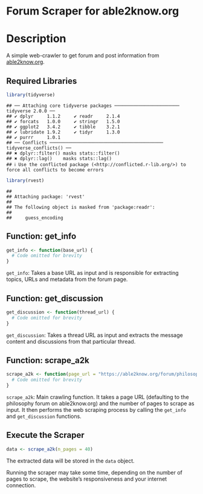 Forum Scraper for able2know.org
================

# Description

A simple web-crawler to get forum and post information from [able2know.org](https://able2know.org).

## Required Libraries

``` r
library(tidyverse)
```

    ## ── Attaching core tidyverse packages ──────────────────────── tidyverse 2.0.0 ──
    ## ✔ dplyr     1.1.2     ✔ readr     2.1.4
    ## ✔ forcats   1.0.0     ✔ stringr   1.5.0
    ## ✔ ggplot2   3.4.2     ✔ tibble    3.2.1
    ## ✔ lubridate 1.9.2     ✔ tidyr     1.3.0
    ## ✔ purrr     1.0.1     
    ## ── Conflicts ────────────────────────────────────────── tidyverse_conflicts() ──
    ## ✖ dplyr::filter() masks stats::filter()
    ## ✖ dplyr::lag()    masks stats::lag()
    ## ℹ Use the conflicted package (<http://conflicted.r-lib.org/>) to force all conflicts to become errors

``` r
library(rvest)
```

    ## 
    ## Attaching package: 'rvest'
    ## 
    ## The following object is masked from 'package:readr':
    ## 
    ##     guess_encoding

## Function: get_info

``` r
get_info <- function(base_url) {
  # Code omitted for brevity
}
```

`get_info`: Takes a base URL as input and is responsible
for extracting topics, URLs and metadata from the forum page.

## Function: get_discussion

``` r
get_discussion <- function(thread_url) {
  # Code omitted for brevity
}
```

`get_discussion`: Takes a thread URL as input and extracts
the message content and discussions from that particular thread.

## Function: scrape_a2k

``` r
scrape_a2k <- function(page_url = "https://able2know.org/forum/philosophy/", n_pages = 20) {
  # Code omitted for brevity
}
```

`scrape_a2k`: Main crawling function. It takes a page
URL (defaulting to the philosophy forum on able2know.org) and the number
of pages to scrape as input. It then performs the web scraping process
by calling the `get_info` and `get_discussion` functions.

## Execute the Scraper

``` r
data <- scrape_a2k(n_pages = 40)
```

The extracted data will be stored in the `data` object.

Running the scraper may take some time, depending on
the number of pages to scrape, the website’s responsiveness and your internet connection.


